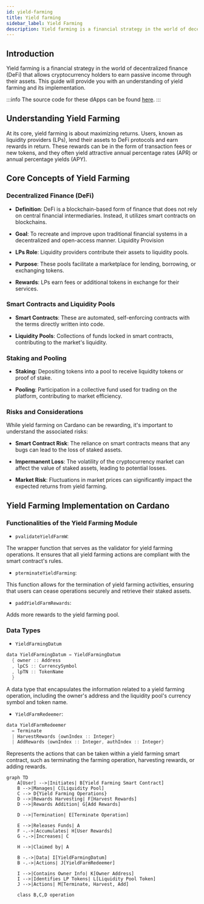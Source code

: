 ```yaml
---
id: yield-farming
title: Yield farming
sidebar_label: Yield Farming
description: Yield farming is a financial strategy in the world of decentralized finance (DeFi) that allows cryptocurrency holders to earn passive income through their assets.
---
```


## Introduction

Yield farming is a financial strategy in the world of decentralized finance (DeFi) that allows cryptocurrency holders to earn passive income through their assets. This guide will provide you with an understanding of yield farming and its implementation.

:::info
The source code for these dApps can be found [here](https://github.com/Anastasia-Labs/yieldfarming).
:::

## Understanding Yield Farming

At its core, yield farming is about maximizing returns. Users, known as liquidity providers (LPs), lend their assets to DeFi protocols and earn rewards in return. These rewards can be in the form of transaction fees or new tokens, and they often yield attractive annual percentage rates (APR) or annual percentage yields (APY).

## Core Concepts of Yield Farming

### Decentralized Finance (DeFi)

- **Definition**: DeFi is a blockchain-based form of finance that does not rely on central financial intermediaries. Instead, it utilizes smart contracts on blockchains.

- **Goal**: To recreate and improve upon traditional financial systems in a decentralized and open-access manner.
  Liquidity Provision

- **LPs Role**: Liquidity providers contribute their assets to liquidity pools.

- **Purpose**: These pools facilitate a marketplace for lending, borrowing, or exchanging tokens.

- **Rewards**: LPs earn fees or additional tokens in exchange for their services.

### Smart Contracts and Liquidity Pools

- **Smart Contracts**: These are automated, self-enforcing contracts with the terms directly written into code.

- **Liquidity Pools**: Collections of funds locked in smart contracts, contributing to the market's liquidity.

### Staking and Pooling

- **Staking**: Depositing tokens into a pool to receive liquidity tokens or proof of stake.

- **Pooling**: Participation in a collective fund used for trading on the platform, contributing to market efficiency.

### Risks and Considerations

While yield farming on Cardano can be rewarding, it's important to understand the associated risks:

- **Smart Contract Risk**: The reliance on smart contracts means that any bugs can lead to the loss of staked assets.

- **Impermanent Loss**: The volatility of the cryptocurrency market can affect the value of staked assets, leading to potential losses.

- **Market Risk**: Fluctuations in market prices can significantly impact the expected returns from yield farming.

## Yield Farming Implementation on Cardano

### Functionalities of the Yield Farming Module

- `pvalidateYieldFarmW`:

The wrapper function that serves as the validator for yield farming operations. It ensures that all yield farming actions are compliant with the smart contract's rules.

- `pterminateYieldFarming`:

This function allows for the termination of yield farming activities, ensuring that users can cease operations securely and retrieve their staked assets.

- `paddYieldFarmRewards`:

Adds more rewards to the yield farming pool.

### Data Types

- `YieldFarmingDatum`

```rust
data YieldFarmingDatum = YieldFarmingDatum
  { owner :: Address
  , lpCS :: CurrencySymbol
  , lpTN :: TokenName
  }
```

A data type that encapsulates the information related to a yield farming operation, including the owner's address and the liquidity pool's currency symbol and token name.

- `YieldFarmRedeemer`:

```rust
data YieldFarmRedeemer
  = Terminate
  | HarvestRewards {ownIndex :: Integer}
  | AddRewards {ownIndex :: Integer, authIndex :: Integer}
```

Represents the actions that can be taken within a yield farming smart contract, such as terminating the farming operation, harvesting rewards, or adding rewards.

```mermaid
graph TD
    A[User] -->|Initiates| B[Yield Farming Smart Contract]
    B -->|Manages| C[Liquidity Pool]
    C --> D{Yield Farming Operations}
    D -->|Rewards Harvesting| F[Harvest Rewards]
    D -->|Rewards Addition| G[Add Rewards]

    D -->|Termination| E[Terminate Operation]

    E -->|Releases Funds| A
    F -.->|Accumulates| H[User Rewards]
    G -.->|Increases| C

    H -->|Claimed by| A

    B -.->|Data| I[YieldFarmingDatum]
    B -.->|Actions| J[YieldFarmRedeemer]

    I -->|Contains Owner Info| K[Owner Address]
    I -->|Identifies LP Tokens| L[Liquidity Pool Token]
    J -->|Actions| M[Terminate, Harvest, Add]

    class B,C,D operation
```

